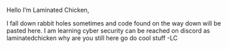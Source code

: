 Hello I’m Laminated Chicken,

I fall down rabbit holes sometimes and code found on the way down will be pasted here.
I am learning cyber security
can be reached on discord as laminatedchicken
why are you still here go do cool stuff
-LC
